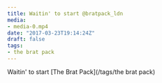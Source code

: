 ```yaml
---
title: Waitin' to start @bratpack_ldn
media:
- media-0.mp4
date: "2017-03-23T19:14:24Z"
draft: false
tags:
- the brat pack
---
```

Waitin' to start [The Brat Pack](/tags/the brat pack)
